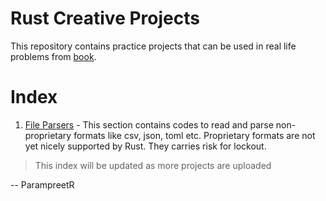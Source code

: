 Rust Creative Projects
=====================

This repository contains practice projects that can be used in real life problems from [book](https://www.amazon.in/Creative-Projects-Rust-Programmers-WebAssembly/dp/1789346223).

# Index

1. [File Parsers](/file_parsers) - This section contains codes to read and parse non-proprietary formats like csv, json, toml etc. Proprietary formats are not yet nicely supported by Rust. They carries risk for lockout.

> This index will be updated as more projects are uploaded

-- ParampreetR

